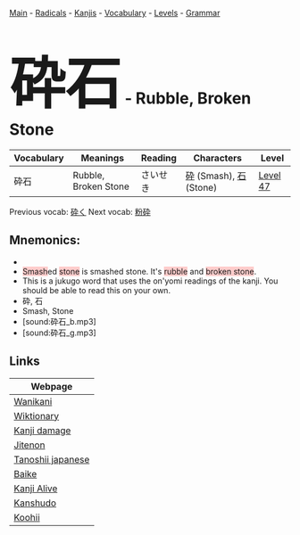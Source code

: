 <style> bigfont {font-size: 100px}</style>
[Main](../README.md) -
[Radicals](../radicals.md) -
[Kanjis](../kanjis.md) -
[Vocabulary](../vocabulary.md) -
[Levels](../levels.md) -
[Grammar](../grammar.md)
# <bigfont> 砕石</bigfont> - Rubble, Broken Stone 

| Vocabulary | Meanings | Reading | Characters | Level |
| --- | --- | --- | --- | --- |
| 砕石 | Rubble, Broken Stone | さいせき |  [砕](../kanjis/砕.md) (Smash), [石](../kanjis/石.md) (Stone) | [Level 47](../levels/wk_level47.md) |

Previous vocab: [砕く](砕く.md) Next vocab: [粉砕](粉砕.md) 

## Mnemonics:

* 
* <span style="background-color:#ffcccb"> Smash</span>ed <span style="background-color:#ffcccb"> stone</span> is smashed stone. It's <span style="background-color:#ffcccb"> rubble</span> and <span style="background-color:#ffcccb"> broken stone</span>.
* This is a jukugo word that uses the on'yomi readings of the kanji. You should be able to read this on your own.
* 砕, 石
* Smash, Stone
* [sound:砕石_b.mp3]
* [sound:砕石_g.mp3]


## Links 

| Webpage |
| --- |
| [Wanikani          ](https://www.wanikani.com/kanji/砕石) |
| [Wiktionary        ](https://en.wiktionary.org/wiki/砕石) |
| [Kanji damage      ](http://www.kanjidamage.com/kanji/search?utf8=✓&q=砕石) |
| [Jitenon           ](https://jitenon.com/kanji/砕石) |
| [Tanoshii japanese ](https://www.tanoshiijapanese.com/dictionary/kanji.cfm?k=砕石) |
| [Baike             ](https://baike.baidu.com/item/砕石) |
| [Kanji Alive       ](https://app.kanjialive.com/砕石) |
| [Kanshudo          ](https://www.kanshudo.com/searchmn?q=砕石) |
| [Koohii            ](https://kanji.koohii.com/study/kanji/砕石) |
